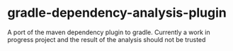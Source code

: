 gradle-dependency-analysis-plugin
=================================

A port of the maven dependency plugin to gradle. Currently a work in progress project and the result of the analysis should not be trusted
